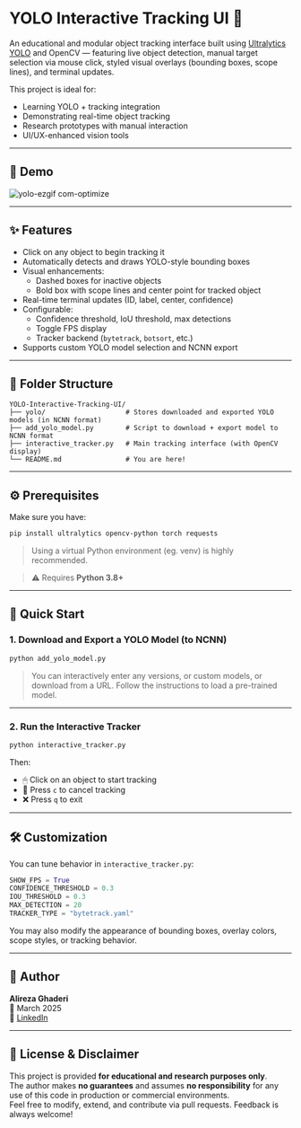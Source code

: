 # YOLO Interactive Tracking UI 🎯

An educational and modular object tracking interface built using [Ultralytics YOLO](https://github.com/ultralytics/ultralytics) and OpenCV — featuring live object detection, manual target selection via mouse click, styled visual overlays (bounding boxes, scope lines), and terminal updates.

This project is ideal for:

- Learning YOLO + tracking integration
- Demonstrating real-time object tracking
- Research prototypes with manual interaction
- UI/UX-enhanced vision tools

---

## 📸 Demo

![yolo-ezgif com-optimize](https://github.com/user-attachments/assets/179f62e1-97ba-4345-b7cd-a6aa80681996)

---

## ✨ Features

- Click on any object to begin tracking it
- Automatically detects and draws YOLO-style bounding boxes
- Visual enhancements:
  - Dashed boxes for inactive objects
  - Bold box with scope lines and center point for tracked object
- Real-time terminal updates (ID, label, center, confidence)
- Configurable:
  - Confidence threshold, IoU threshold, max detections
  - Toggle FPS display
  - Tracker backend (`bytetrack`, `botsort`, etc.)
- Supports custom YOLO model selection and NCNN export

---

## 📁 Folder Structure

```
YOLO-Interactive-Tracking-UI/
├── yolo/                    # Stores downloaded and exported YOLO models (in NCNN format)
├── add_yolo_model.py        # Script to download + export model to NCNN format
├── interactive_tracker.py   # Main tracking interface (with OpenCV display)
└── README.md                # You are here!
```

---

## ⚙️ Prerequisites

Make sure you have:

```bash
pip install ultralytics opencv-python torch requests
```

> Using a virtual Python environment (eg. venv) is highly recommended.

> ⚠️ Requires **Python 3.8+**

---

## 🚀 Quick Start

### 1. Download and Export a YOLO Model (to NCNN)

```bash
python add_yolo_model.py
```

> You can interactively enter any versions, or custom models, or download from a URL.
> Follow the instructions to load a pre-trained model.

---

### 2. Run the Interactive Tracker

```bash
python interactive_tracker.py
```

Then:

- 🖱 Click on an object to start tracking
- 🔄 Press `c` to cancel tracking
- ❌ Press `q` to exit

---

## 🛠 Customization

You can tune behavior in `interactive_tracker.py`:

```python
SHOW_FPS = True
CONFIDENCE_THRESHOLD = 0.3
IOU_THRESHOLD = 0.3
MAX_DETECTION = 20
TRACKER_TYPE = "bytetrack.yaml"
```

You may also modify the appearance of bounding boxes, overlay colors, scope styles, or tracking behavior.

---

## 👤 Author

**Alireza Ghaderi**  
📅 March 2025  
🔗 [LinkedIn](https://www.linkedin.com/in/alireza787b)

---

## 📜 License & Disclaimer

This project is provided **for educational and research purposes only**.  
The author makes **no guarantees** and assumes **no responsibility** for any use of this code in production or commercial environments.  
Feel free to modify, extend, and contribute via pull requests. Feedback is always welcome!
